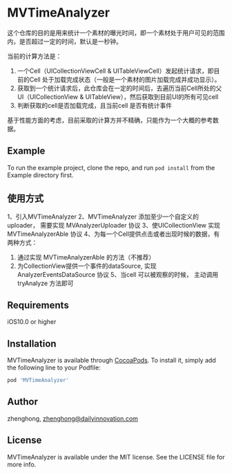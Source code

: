 # MVTimeAnalyzer

这个仓库的目的是用来统计一个素材的曝光时间，即一个素材处于用户可见的范围内，是否超过一定的时间，默认是一秒钟。

当前的计算方法是：

1. 一个Cell（UICollectionViewCell & UITableViewCell）发起统计请求，即目前的Cell 处于加载完成状态（一般是一个素材的图片加载完成并成功显示）。
2. 获取到一个统计请求后，此仓库会在一定的时间后，去遍历当前Cell所处的父UI（UICollectionView & UITableView），然后获取到目前UI的所有可见cell
3. 判断获取的cell是否加载完成，且当前cell 是否有统计事件

基于性能方面的考虑，目前采取的计算方并不精确，只能作为一个大概的参考数据。


## Example

To run the example project, clone the repo, and run `pod install` from the Example directory first.

## 使用方式

1、引入MVTimeAnalyzer
2、MVTimeAnalyzer 添加至少一个自定义的 uploader， 需要实现 MVAnalyzerUploader 协议
3、使UICollectionView 实现 MVTimeAnalyzerAble 协议
4、为每一个Cell提供点击或者出现时候的数据，有两种方式：
   1. 通过实现 MVTimeAnalyzerAble 的方法（不推荐）
   2. 为CollectionView提供一个事件的dataSource, 实现AnalyzerEventsDataSource 协议
5、当cell 可以被观察的时候， 主动调用tryAnalyze 方法即可

## Requirements

iOS10.0 or higher

## Installation

MVTimeAnalyzer is available through [CocoaPods](https://cocoapods.org). To install
it, simply add the following line to your Podfile:

```ruby
pod 'MVTimeAnalyzer'
```

## Author

zhenghong, zhenghong@dailyinnovation.com

## License

MVTimeAnalyzer is available under the MIT license. See the LICENSE file for more info.
